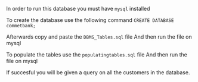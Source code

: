 In order to run this database you must have ```mysql``` installed

To create the database use the following command
```CREATE DATABASE commetbank;```

Afterwards copy and paste the ```DBMS_Tables.sql``` file
And then run the file on mysql

To populate the tables use the ```populatingtables.sql``` file
And then run the file on mysql

If succesful you will be given a query on all the customers in the database. 

